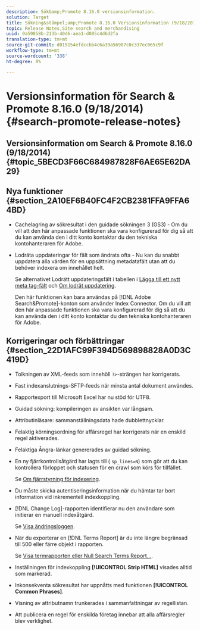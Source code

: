 ```yaml
---
description: Sök&amp;Promote 8.16.0 versionsinformation.
solution: Target
title: Sökning&stämpel;amp;Promote 8.16.0 Versionsinformation (9/18/2014)
topic: Release Notes,Site search and merchandising
uuid: 0a59858b-213b-40d6-aea1-d085c4d6d2fa
translation-type: tm+mt
source-git-commit: d015154efdccbb4c6a39a56907c0c337ec065c9f
workflow-type: tm+mt
source-wordcount: '338'
ht-degree: 0%

---
```



# Versionsinformation för Search &amp; Promote 8.16.0 (9/18/2014){#search-promote-release-notes}

## Versionsinformation om Search &amp; Promote 8.16.0 (9/18/2014) {#topic_5BECD3F66C684987828F6AE65E62DA29}

## Nya funktioner {#section_2A10EF6B40FC4F2CB2381FFA9FFA64BD}

* Cachelagring av sökresultat i den guidade sökningen 3 (GS3) - Om du vill att den här anpassade funktionen ska vara konfigurerad för dig så att du kan använda den i ditt konto kontaktar du den tekniska kontohanteraren för Adobe.
* Lodräta uppdateringar för fält som ändrats ofta - Nu kan du snabbt uppdatera alla värden för en uppsättning metadatafält utan att du behöver indexera om innehållet helt.

   Se alternativet Lodrätt uppdateringsfält i tabellen i [Lägga till ett nytt meta tag-fält](../c-about-settings-menu/c-about-metadata-menu.md#task_6DF188C0FC7F4831A4444CA9AFA615E5) och [Om lodrät uppdatering](../c-about-index-menu/c-about-vertical-updates.md#concept_E65A70C9C2E04804BF24FBE1B3CAD899).

   Den här funktionen kan bara användas på [!DNL Adobe Search&Promote]-konton som använder Index Connector. Om du vill att den här anpassade funktionen ska vara konfigurerad för dig så att du kan använda den i ditt konto kontaktar du den tekniska kontohanteraren för Adobe.

## Korrigeringar och förbättringar {#section_22D1AFC99F394D569898828A0D3C419D}

* Tolkningen av XML-feeds som innehöll `?>`-strängen har korrigerats.
* Fast indexanslutnings-SFTP-feeds när minsta antal dokument användes.
* Rapportexport till Microsoft Excel har nu stöd för UTF8.
* Guidad sökning: kompileringen av ansikten var långsam.
* Attributinläsare: sammanställningsdata hade dubblettnycklar.
* Felaktig körningsordning för affärsregel har korrigerats när en enskild regel aktiverades.
* Felaktiga Ångra-länkar genererades av guidad sökning.
* En ny fjärrkontrollsåtgärd har lagts till ( `sp_lines=N`) som gör att du kan kontrollera förloppet och statusen för en crawl som körs för tillfället.

   Se [Om fjärrstyrning för indexering](../c-about-index-menu/c-about-remote-control-for-indexing.md#concept_C79B322190E84106A434E5C6D4A4118F).

* Du måste skicka autentiseringsinformation när du hämtar tar bort information vid inkrementell indexkoppling.
* [!DNL Change Log]-rapporten identifierar nu den användare som initierar en manuell indexåtgärd.

   Se [Visa ändringsloggen](../c-about-reports-menu/c-about-reports-menu.md#task_166F1156719F4B3D834BEA8E249C8057).

* När du exporterar en [!DNL Terms Report] är du inte längre begränsad till 500 eller färre objekt i rapporten.

   Se [Visa termrapporten eller Null Search Terms Report...](../c-about-reports-menu/c-about-reports-menu.md#task_53B7ED1582DD4B0E8376546A7AFC789A).

* Inställningen för indexkoppling **[!UICONTROL Strip HTML]** visades alltid som markerad.
* Inkonsekventa sökresultat har uppnåtts med funktionen **[!UICONTROL Common Phrases]**.
* Visning av attributnamn trunkerades i sammanfattningar av regellistan.
* Att publicera en regel för enskilda företag innebar att alla affärsregler blev verklighet.

